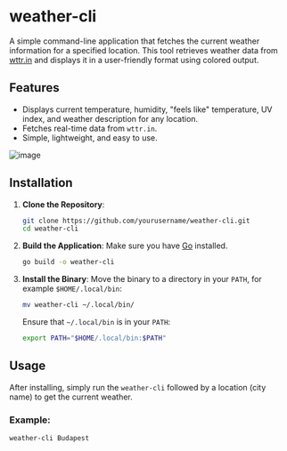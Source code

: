 # weather-cli

A simple command-line application that fetches the current weather information for a specified location. This tool retrieves weather data from [wttr.in](https://wttr.in) and displays it in a user-friendly format using colored output.

## Features

- Displays current temperature, humidity, "feels like" temperature, UV index, and weather description for any location.
- Fetches real-time data from `wttr.in`.
- Simple, lightweight, and easy to use.

![image](https://github.com/user-attachments/assets/fa83a535-1616-422f-a16a-00455651f67f)


## Installation

1. **Clone the Repository**:
    ```bash
    git clone https://github.com/yourusername/weather-cli.git
    cd weather-cli
    ```

2. **Build the Application**:
    Make sure you have [Go](https://golang.org/dl/) installed.

    ```bash
    go build -o weather-cli
    ```

3. **Install the Binary**:
    Move the binary to a directory in your `PATH`, for example `$HOME/.local/bin`:

    ```bash
    mv weather-cli ~/.local/bin/
    ```

    Ensure that `~/.local/bin` is in your `PATH`:
    ```bash
    export PATH="$HOME/.local/bin:$PATH"
    ```
## Usage

After installing, simply run the `weather-cli` followed by a location (city name) to get the current weather.

### Example:

```bash
weather-cli Budapest

